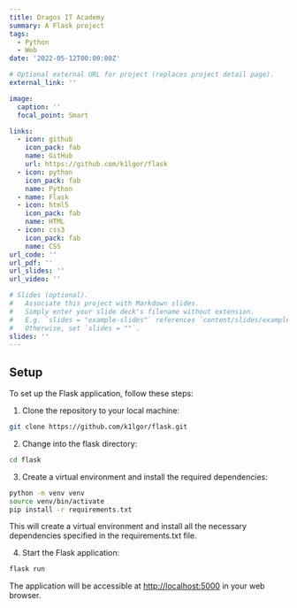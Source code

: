 ```yaml
---
title: Dragos IT Academy
summary: A Flask project
tags:
  - Python
  - Web
date: '2022-05-12T00:00:00Z'

# Optional external URL for project (replaces project detail page).
external_link: ''

image:
  caption: ''
  focal_point: Smart

links:
  - icon: github
    icon_pack: fab
    name: GitHub
    url: https://github.com/k1lgor/flask
  - icon: python
    icon_pack: fab
    name: Python
  - name: Flask
  - icon: html5
    icon_pack: fab
    name: HTML
  - icon: css3
    icon_pack: fab
    name: CSS
url_code: ''
url_pdf: ''
url_slides: ''
url_video: ''

# Slides (optional).
#   Associate this project with Markdown slides.
#   Simply enter your slide deck's filename without extension.
#   E.g. `slides = "example-slides"` references `content/slides/example-slides.md`.
#   Otherwise, set `slides = ""`.
slides: ''
---
```


## Setup

To set up the Flask application, follow these steps:

1. Clone the repository to your local machine:

```bash
git clone https://github.com/k1lgor/flask.git
```

2. Change into the flask directory:

```bash
cd flask
```

3. Create a virtual environment and install the required dependencies:

```bash
python -m venv venv
source venv/bin/activate
pip install -r requirements.txt
```

This will create a virtual environment and install all the necessary dependencies specified in the requirements.txt file.

4. Start the Flask application:

```bash
flask run
```

The application will be accessible at <http://localhost:5000> in your web browser.
